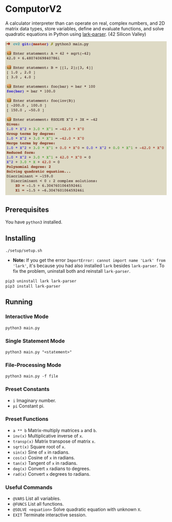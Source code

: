 # ComputorV2
A calculator interpreter than can operate on real, complex numbers, and 2D matrix data types, store variables, define and evaluate functions, and solve quadratic equations in Python using [lark-parser](https://github.com/lark-parser/lark). (42 Silicon Valley)

<p float="left">
  <img src="https://github.com/ashih42/ComputorV2/blob/master/Screenshots/screenshot1.png" width="600" />
</p>

## Prerequisites

You have `python3` installed.

## Installing

```
./setup/setup.sh
```

* **Note:** If you get the error `ImportError: cannot import name 'Lark' from 'lark'`, it's because you had also installed `lark` besides `lark-parser`.  To fix the problem, uninstall both and reinstall `lark-parser`.
```
pip3 uninstall lark lark-parser
pip3 install lark-parser
```

## Running

### Interactive Mode
```
python3 main.py
```

### Single Statement Mode
```
python3 main.py "<statement>"
```

### File-Processing Mode
```
python3 main.py -f file
```

### Preset Constants
* `i` Imaginary number.
* `pi` Constant pi.

### Preset Functions
* `a ** b` Matrix-multiply matrices `a` and `b`.
* `inv(x)` Multiplicative inverse of `x`.
* `transp(x)` Matrix transpose of matrix `x`.
* `sqrt(x)` Square root of `x`.
* `sin(x)` Sine of `x` in radians.
* `cos(x)` Cosine of `x` in radians.
* `tan(x)` Tangent of `x` in radians.
* `deg(x)` Convert `x` radians to degrees.
* `rad(x)` Convert `x` degrees to radians.

### Useful Commands
* `@VARS` List all variables.
* `@FUNCS` List all functions.
* `@SOLVE <equation>` Solve quadratic equation with unknown `X`.
* `EXIT` Terminate interactive session.

